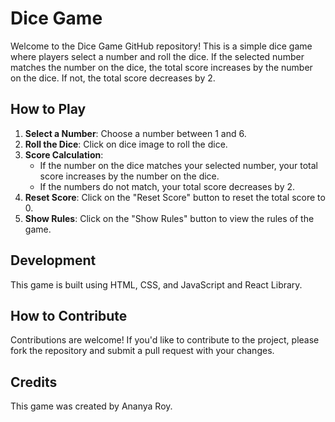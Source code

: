 # Dice Game

Welcome to the Dice Game GitHub repository! This is a simple dice game where players select a number and roll the dice. If the selected number matches the number on the dice, the total score increases by the number on the dice. If not, the total score decreases by 2.

## How to Play

1. **Select a Number**: Choose a number between 1 and 6.
2. **Roll the Dice**: Click on dice image to roll the dice.
3. **Score Calculation**: 
    - If the number on the dice matches your selected number, your total score increases by the number on the dice.
    - If the numbers do not match, your total score decreases by 2.
4. **Reset Score**: Click on the "Reset Score" button to reset the total score to 0.
5. **Show Rules**: Click on the "Show Rules" button to view the rules of the game.

## Development

This game is built using HTML, CSS, and JavaScript and React Library.

## How to Contribute

Contributions are welcome! If you'd like to contribute to the project, please fork the repository and submit a pull request with your changes.

## Credits

This game was created by Ananya Roy.








<!--- ## React + Vite

This template provides a minimal setup to get React working in Vite with HMR and some ESLint rules.

Currently, two official plugins are available:

- [@vitejs/plugin-react](https://github.com/vitejs/vite-plugin-react/blob/main/packages/plugin-react/README.md) uses [Babel](https://babeljs.io/) for Fast Refresh
- [@vitejs/plugin-react-swc](https://github.com/vitejs/vite-plugin-react-swc) uses [SWC](https://swc.rs/) for Fast Refresh
-->
